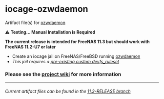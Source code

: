 # iocage-ozwdaemon
Artifact file(s) for [ozwdaemon][ozw]

:warning: **Testing... Manual Installation is Required**

**The current release is intended for FreeNAS 11.3 but should work with FreeNAS 11.2-U7 or later**

- Create an iocage jail on FreeNAS/FreeBSD running [ozwdaemon][ozw]
- *This jail requires a [pre-existing custom devfs_ruleset][ruleset_wiki]*

### Please see the [project wiki][ioc_ozw_wiki] for more information


---

###### Current artifact files can be found in the [11.3-RELEASE branch][4]

[ioc_ozw_wiki]: https://github.com/tprelog/iocage-ozwdaemon/wiki
[ruleset_wiki]: https://github.com/tprelog/iocage-homeassistant/wiki/Using-a-USB-Z-Wave-or-Zigbee-controller

[ozw]: https://github.com/OpenZWave/qt-openzwave#qt-openzwave

[2]: https://www.freenas.org/plugins/
[3]: https://github.com/tprelog/freenas-plugin-index
[4]: https://github.com/tprelog/iocage-ozwdaemon/tree/11.3-RELEASE
